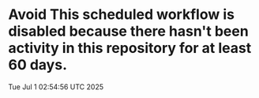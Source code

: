 # Avoid This scheduled workflow is disabled because there hasn't been activity in this repository for at least 60 days.
Tue Jul  1 02:54:56 UTC 2025
